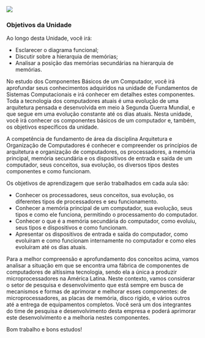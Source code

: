 [![](https://ampli-images.s3.amazonaws.com/production/944bc0ce-d6b0-4cef-842a-ab10055f435f/original)](https://ampli-images.s3.amazonaws.com/production/944bc0ce-d6b0-4cef-842a-ab10055f435f/original)

### **Objetivos da Unidade**

Ao longo desta Unidade, você irá:

- Esclarecer o diagrama funcional;
- Discutir sobre a hierarquia de memórias;
- Analisar a posição das memórias secundárias na hierarquia de memórias.

No estudo dos Componentes Básicos de um Computador, você irá aprofundar seus conhecimentos adquiridos na unidade de Fundamentos de Sistemas Computacionais e irá conhecer em detalhes estes componentes. Toda a tecnologia dos computadores atuais é uma evolução de uma arquitetura pensada e desenvolvida em meio à Segunda Guerra Mundial, e que segue em uma evolução constante até os dias atuais. Nesta unidade, você irá conhecer os componentes básicos de um computador e, também, os objetivos específicos da unidade.

A competência de fundamento de área da disciplina Arquitetura e Organização de Computadores é conhecer e compreender os princípios de arquitetura e organização de computadores, os processadores, a memória principal, memória secundária e os dispositivos de entrada e saída de um computador, seus conceitos, sua evolução, os diversos tipos destes componentes e como funcionam.

Os objetivos de aprendizagem que serão trabalhados em cada aula são:

- Conhecer os processadores, seus conceitos, sua evolução, os diferentes tipos de processadores e seu funcionamento.
- Conhecer a memória principal de um computador, sua evolução, seus tipos e como ele funciona, permitindo o processamento do computador.
- Conhecer o que é a memória secundária do computador, como evoluiu, seus tipos e dispositivos e como funcionam.
- Apresentar os dispositivos de entrada e saída do computador, como evoluíram e como funcionam internamente no computador e como eles evoluíram até os dias atuais.

Para a melhor compreensão e aprofundamento dos conceitos acima, vamos analisar a situação em que se encontra uma fábrica de componentes de computadores de altíssima tecnologia, sendo ela a única a produzir microprocessadores na América Latina. Neste contexto, vamos considerar o setor de pesquisa e desenvolvimento que está sempre em busca de mecanismos e formas de aprimorar e melhorar esses componentes: de microprocessadores, as placas de memória, disco rígido, e vários outros até a entrega de equipamentos completos. Você será um dos integrantes do time de pesquisa e desenvolvimento desta empresa e poderá aprimorar este desenvolvimento e a melhoria nestes componentes.

Bom trabalho e bons estudos!